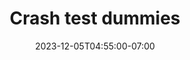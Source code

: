 ---
draft: true
date: 2023-12-05T04:55:00-07:00
title: "Crash test dummies"
ogtitle: "Crash test dummies"
description: |
    Where should tech builders draw the line on AI for military or surveillance? Just because it can be built, doesn't mean it should be. At what point do we blow the whistle, call out the boss, and tell the world? Find out what it's like to sound the alarm from inside a big tech company.
ogdescription: "Where should tech builders draw the line on AI for military or surveillance? Just because it can be built, doesn't mean it should be. At what point do we blow the whistle, call out the boss, and tell the world? Find out what it's like to sound the alarm from inside a big tech company."
number: 49
season: 7
seasonepisode: 5
url: /season7/episode5/
embed: ""
mp3: ""
categories: "episodes"
host: "Bridget Todd"
shownotes: |

transcript: |

---